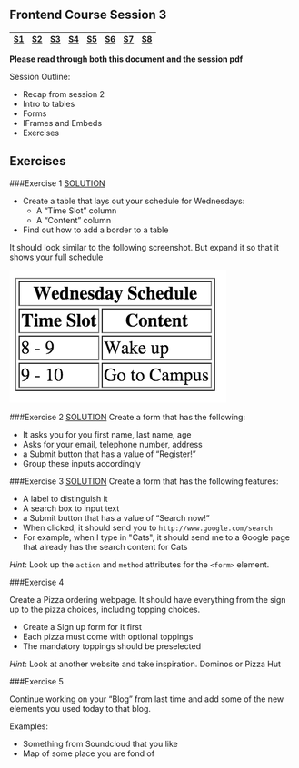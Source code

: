 ## Frontend Course Session 3

| [S1 ](../session_1/README.md) | [S2  ](../session_2/README.md) |[S3  ](../session_3/README.md) |[S4  ](../session_4/README.md) |[S5  ](../session_5/README.md) |[S6  ](../session_6/README.md) |[S7  ](../session_7/README.md) |[S8  ](../session_6/README.md)|
|-------------------------------|--------------------------------|-------------------------------|-------------------------------|-------------------------------|-------------------------------|-------------------------------|------------------------------|

**Please read through both this document and the session pdf**

Session Outline:
- Recap from session 2
- Intro to tables
- Forms
- IFrames and Embeds
- Exercises


Exercises
---------

###Exercise 1
[SOLUTION](http://codepen.io/zlahham/pen/KVYROy)
- Create a table that lays out your schedule for Wednesdays:
    - A “Time Slot” column
    - A  “Content” column
- Find out how to add a border to a table

It should look similar to the following screenshot. But expand it so that it shows your full schedule

![Alt text](../images/session_3/frontend_session_3-1.png)

###Exercise 2
[SOLUTION](http://codepen.io/zlahham/pen/PZgaYz)
Create a form that has the following:
- It asks you for you first name, last name, age
- Asks for your email, telephone number, address
- a Submit button that has a value of “Register!”
- Group these inputs accordingly

###Exercise 3
[SOLUTION](http://codepen.io/zlahham/pen/GoLGjj)
Create a form that has the following features:

- A label to distinguish it
- A search box to input text
- a Submit button that has a value of “Search now!”
- When clicked, it should send you to `http://www.google.com/search`
- For example, when I type in "Cats", it should send me to a Google page that already has the search content for Cats

*Hint*: Look up the `action` and `method` attributes for the `<form>` element.

###Exercise 4

Create a Pizza ordering webpage. It should have everything from the sign up to the pizza choices, including topping choices.

- Create a Sign up form for it first
- Each pizza must come with optional toppings
- The mandatory toppings should be preselected

*Hint*: Look at another website and take inspiration. Dominos or Pizza Hut

###Exercise 5

Continue working on your “Blog” from last time and add some of the new elements you used today to that blog.

Examples:
- Something from Soundcloud that you like
- Map of some place you are fond of



